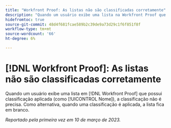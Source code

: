 ```yaml
---
title: "Workfront Proof: As listas não são classificadas corretamente"
description: "Quando um usuário exibe uma lista na Workfront Proof que tem classificação aplicada (como Nome), a classificação não é precisa."
hidefromtoc: true
source-git-commit: 48d4f681fcae589b2c39de9a73d29c1f6f851f8f
workflow-type: tm+mt
source-wordcount: '66'
ht-degree: 6%

---
```



# [!DNL Workfront Proof]: As listas não são classificadas corretamente

Quando um usuário exibe uma lista em [!DNL Workfront Proof] que possui classificação aplicada (como [!UICONTROL Nome]), a classificação não é precisa. Como alternativa, quando uma classificação é aplicada, a lista fica em branco.

_Reportado pela primeira vez em 10 de março de 2023._


